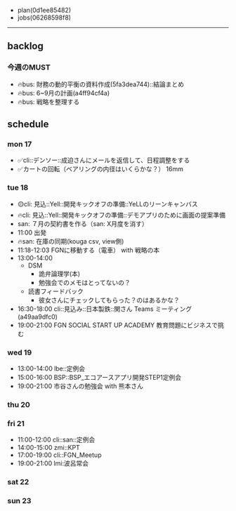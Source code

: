 
- plan(0d1ee85482)
- jobs(06268598f8)
---

## backlog
### 今週のMUST
- 🔥bus: 財務の動的平衡の資料作成(5fa3dea744)::結論まとめ
- 🔥bus: 6~9月の計画(a4ff94cf4a)
- 🔥bus: 戦略を整理する

## schedule
### mon 17
- ✅cli::デンソー::成迫さんにメールを返信して、日程調整をする
- ✅カートの回転（ベアリングの内径はいくらかな？） 16mm
### tue 18
- 🟡cli: 見込::Yell::開発キックオフの準備::YeLLのリーンキャンバス
- 🔥cli: 見込::Yell::開発キックオフの準備::デモアプリのために画面の提案準備
- san: ７月の契約書を作る（san: X月度を消す）
- 11:00 出発
- 🔥san: 在庫の同期(kouga csv, view側)
- 11:18-12:03 FGNに移動する（電車） with 戦略の本
- 13:00-14:00
  - DSM
    - 詭弁論理学(本)
    - 勉強会でのメモはとってないの？
  - 読書フィードバック
    - 彼女さんにチェックしてもらった？のはあるかな？
- 16:30-18:00 cli::見込み::日本製鉄::関さん Teams ミーティング(a49aa9dfc0)
- 19:00-21:00 FGN SOCIAL START UP ACADEMY 教育問題にビジネスで挑む

### wed 19
- 13:00-14:00 lbe::定例会
- 15:00-16:00 BSP::BSP_エコアースアプリ開発STEP1定例会
- 19:00-21:00 市谷さんの勉強会 with 熊本さん

### thu 20

### fri 21
- 11:00-12:00 cli::san::定例会
- 14:00-15:00 zmi::KPT
- 17:00-19:00 cli::FGN_Meetup
- 19:00-21:00 lmi:波呂常会

### sat 22
### sun 23




